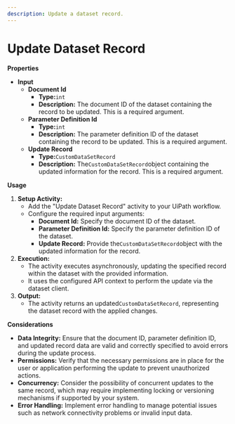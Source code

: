 ```yaml
---
description: Update a dataset record.
---
```


# Update Dataset Record

**Properties**

* **Input**
  * **Document Id**
    * **Type:**`int`
    * **Description:** The document ID of the dataset containing the record to be updated. This is a required argument.
  * **Parameter Definition Id**
    * **Type:**`int`
    * **Description:** The parameter definition ID of the dataset containing the record to be updated. This is a required argument.
  * **Update Record**
    * **Type:**`CustomDataSetRecord`
    * **Description:** The`CustomDataSetRecord`object containing the updated information for the record. This is a required argument.

**Usage**

1. **Setup Activity:**
   * Add the "Update Dataset Record" activity to your UiPath workflow.
   * Configure the required input arguments:
     * **Document Id:** Specify the document ID of the dataset.
     * **Parameter Definition Id:** Specify the parameter definition ID of the dataset.
     * **Update Record:** Provide the`CustomDataSetRecord`object with the updated information for the record.
2. **Execution:**
   * The activity executes asynchronously, updating the specified record within the dataset with the provided information.
   * It uses the configured API context to perform the update via the dataset client.
3. **Output:**
   * The activity returns an updated`CustomDataSetRecord`, representing the dataset record with the applied changes.

**Considerations**

* **Data Integrity:** Ensure that the document ID, parameter definition ID, and updated record data are valid and correctly specified to avoid errors during the update process.
* **Permissions:** Verify that the necessary permissions are in place for the user or application performing the update to prevent unauthorized actions.
* **Concurrency:** Consider the possibility of concurrent updates to the same record, which may require implementing locking or versioning mechanisms if supported by your system.
* **Error Handling:** Implement error handling to manage potential issues such as network connectivity problems or invalid input data.

